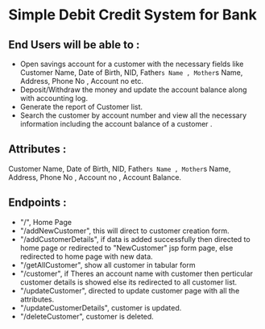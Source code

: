 # Simple Debit Credit System for Bank

## End Users will be able to :

-	Open savings account for a customer with the necessary fields like Customer Name, Date of Birth, NID, Father`s Name , Mother`s Name, Address, Phone No , Account no etc.
-	Deposit/Withdraw the money and update the account balance along with accounting log.
-	Generate the report of  Customer list.
-	Search the customer by account number and view all the necessary information including the account balance of a customer .


## Attributes :
Customer Name, Date of Birth, NID, Father`s Name , Mother`s Name, Address, Phone No , Account no , Account Balance.

## Endpoints :
- "/", Home Page
- "/addNewCustomer", this will direct to customer creation form. 
- "/addCustomerDetails", if data is added successfully then directed to home page or redirected to "NewCustomer" jsp form page, else redirected to home page with new data.
- "/getAllCustomer", show all customer in tabular form
- "/customer", if Theres an account name with customer then perticular customer details is showed else its redirected to all customer list.
- "/updateCustomer", directed to update customer page with all the attributes.
- "/updateCustomerDetails", customer is updated.
- "/deleteCustomer", customer is deleted.
